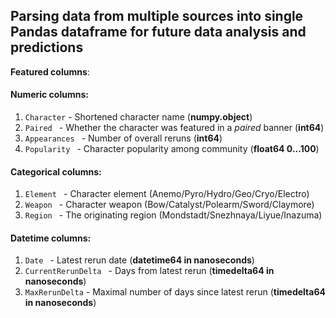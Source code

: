 ## Parsing data from multiple sources into single Pandas dataframe for future data analysis and predictions

**Featured columns**:

#### Numeric columns:
1. `Character` - Shortened character name (**numpy.object**)
2. `Paired ` - Whether the character was featured in a *paired* banner (**int64**)
3. `Appearances ` - Number of overall reruns (**int64**)
4. `Popularity ` - Character popularity among community (**float64  0...100**)


#### Categorical columns:
1. `Element ` - Character element (Anemo/Pyro/Hydro/Geo/Cryo/Electro)
2. `Weapon ` - Character weapon (Bow/Catalyst/Polearm/Sword/Claymore)
3. `Region ` - The originating region (Mondstadt/Snezhnaya/Liyue/Inazuma)


#### Datetime columns:
1. `Date ` -  Latest rerun date (**datetime64 in nanoseconds**) 
2. `CurrentRerunDelta ` - Days from latest rerun (**timedelta64 in nanoseconds**)
3. `MaxRerunDelta` - Maximal number of days since latest rerun (**timedelta64 in nanoseconds**)